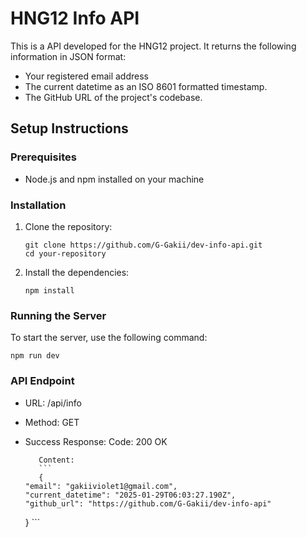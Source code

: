 # HNG12 Info API

This is a API developed for the HNG12 project. It returns the following information in JSON format:

- Your registered email address
- The current datetime as an ISO 8601 formatted timestamp.
- The GitHub URL of the project's codebase.

## Setup Instructions

### Prerequisites

- Node.js and npm installed on your machine

### Installation

1. Clone the repository:
   ```
   git clone https://github.com/G-Gakii/dev-info-api.git
   cd your-repository
   ```
2. Install the dependencies:
   ```
   npm install
   ```

### Running the Server

To start the server, use the following command:

```
npm run dev

```

### API Endpoint

- URL: /api/info
- Method: GET
- Success Response:
  Code: 200 OK

         Content:
         ```
         {
      "email": "gakiiviolet1@gmail.com",
      "current_datetime": "2025-01-29T06:03:27.190Z",
      "github_url": "https://github.com/G-Gakii/dev-info-api"

  } ```
